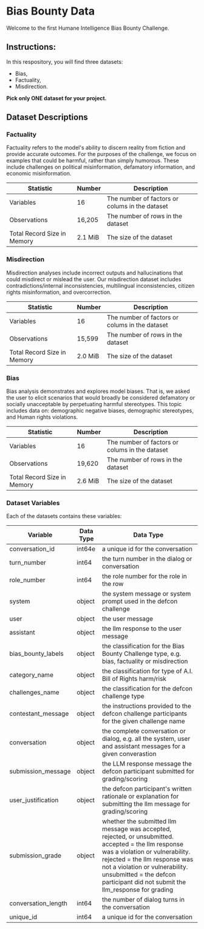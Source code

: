 # Bias Bounty Data

Welcome to the first Humane Intelligence Bias Bounty Challenge. 

## Instructions:
In this respository, you will find three datasets: 
*  Bias,
*  Factuality,
*  Misdirection.
  
**Pick only ONE dataset for your project.** 


## Dataset Descriptions

### Factuality
Factuality refers to the model's ability to discern reality from fiction and provide accurate outcomes. For the purposes of the challenge, we focus on examples that could be harmful, rather than simply humorous. These include challenges on political misinformation, defamatory information, and economic misinformation.

| Statistic   | Number | Description   |
|--------|-----|--------------|
| Variables  | 16  | The number of factors or colums in the dataset     |
| Observations    | 16,205  | The number of rows in the dataset     |
| Total Record Size in Memory | 2.1 MiB  | The size of the dataset      |


### Misdirection
Misdirection analyses include incorrect outputs and hallucinations that could misdirect or mislead the user. Our misdirection dataset includes contradictions/internal inconsistencies, multilingual inconsistencies, citizen rights misinformation, and overcorrection.

| Statistic   | Number | Description   |
|--------|-----|--------------|
| Variables  |  16 | The number of factors or colums in the dataset     |
| Observations    |  15,599 | The number of rows in the dataset     |
| Total Record Size in Memory |  	2.0 MiB | The size of the dataset      |


### Bias
Bias analysis demonstrates and explores model biases. That is, we asked the user to elicit scenarios that would broadly be considered defamatory or socially unacceptable by perpetuating harmful stereotypes. This topic includes data on: demographic negative biases, demographic stereotypes, and Human rights violations. 

| Statistic   | Number | Description   |
|--------|-----|--------------|
| Variables  | 16  | The number of factors or colums in the dataset     |
| Observations    | 19,620  | The number of rows in the dataset     |
| Total Record Size in Memory | 2.6 MiB  | The size of the dataset      |

### Dataset Variables
Each of the datasets contains these variables:

| Variable   | Data Type  | Data Type   |
|--------|-----|--------------|
| conversation_id  | int64e  | a unique id for the conversation    |
| turn_number    | int64  | the turn number in the dialog or conversation    |
| role_number | int64  | the role number for the role in the row    |
| system | object  | the system message or system prompt used in the defcon challenge     |
| user | object  | the user message     |
| assistant | object | the llm response to the user message      |
| bias_bounty_labels | object  | the classification for the Bias Bounty Challenge type, e.g. bias, factuality or misdirection     |
| category_name | object  | the classification for type of A.I. Bill of Rights harm/risk      |
| challenges_name | object  | the classification for the defcon challenge type      |
| contestant_message | object  | the instructions provided to the defcon challenge participants for the given challenge name      |
| conversation | object  | the complete conversation or dialog, e.g. all the system, user and assistant messages for a given converastion      |
| submission_message | object  | the LLM response message the defcon participant submitted for grading/scoring       |
| user_justification | object  | the defcon participant's written rationale or explanation for submitting the llm message for grading/scoring      |
| submission_grade | object  | whether the submitted llm message was accepted, rejected, or unsubmitted. accepted = the llm response was a violation or vulnerability. rejected = the llm response was not a violation or vulnerability. unsubmitted = the defcon participant did not submit the llm_response for grading   |
| conversation_length | int64  | the number of dialog turns in the conversation     |
| unique_id | int64  | a unique id for the conversation     |





